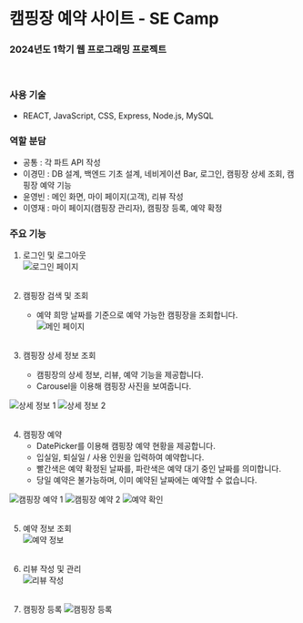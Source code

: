 # 캠핑장 예약 사이트 - SE Camp  

### 2024년도 1학기 웹 프로그래밍 프로젝트
<br>

### 사용 기술
- REACT, JavaScript, CSS, Express, Node.js, MySQL

### 역할 분담
- 공통 : 각 파트 API 작성
- 이경민 : DB 설계, 백엔드 기초 설계, 네비게이션 Bar, 로그인, 캠핑장 상세 조회, 캠핑장 예약 기능
- 윤영빈 : 메인 화면, 마이 페이지(고객), 리뷰 작성
- 이영재 : 마이 페이지(캠핑장 관리자), 캠핑장 등록, 예약 확정


### 주요 기능
1. 로그인 및 로그아웃  
<image src= "https://github.com/user-attachments/assets/8f04a729-fbc8-49f9-882c-4be27eaa0f6f" alt="로그인 페이지"><br><br>  


2. 캠핑장 검색 및 조회  
   - 예약 희망 날짜를 기준으로 예약 가능한 캠핑장을 조회합니다.  
<image src= "https://github.com/user-attachments/assets/0f8b59f8-0dff-4315-b272-286f5c0a90ff" alt="메인 페이지"><br><br>  


3. 캠핑장 상세 정보 조회
   - 캠핑장의 상세 정보, 리뷰, 예약 기능을 제공합니다.
   - Carousel을 이용해 캠핑장 사진을 보여줍니다.  
<image src= "https://github.com/user-attachments/assets/2b79c8b0-0e3a-4c45-b551-eb8cee48909b" alt = "상세 정보 1">  
<image src= "https://github.com/user-attachments/assets/5eb6ea82-60af-4a09-9c1d-a303034f8792" alt = "상세 정보 2"><br><br>  


4. 캠핑장 예약
   - DatePicker를 이용해 캠핑장 예약 현황을 제공합니다.
   - 입실일, 퇴실일 / 사용 인원을 입력하여 예약합니다.
   - 빨간색은 예약 확정된 날짜를, 파란색은 예약 대기 중인 날짜를 의미합니다.
   - 당일 예약은 불가능하며, 이미 예약된 날짜에는 예약할 수 없습니다.  
<image src= "https://github.com/user-attachments/assets/ce26224b-8dab-4cb9-add8-39d25c139605" alt = "캠핑장 예약 1">
<image src= "https://github.com/user-attachments/assets/0ff92de0-2f7a-4046-b1b9-5a99265534df" alt = "캠핑장 예약 2">
<image src= "https://github.com/user-attachments/assets/c1ae195e-e5c2-41fe-b490-12289a9e18a9" alt = "예약 확인"><br><br>  


5. 예약 정보 조회  
<image src= "https://github.com/user-attachments/assets/d233890a-d146-4e94-b996-bd8441e06a1c" alt = "예약 정보"><br><br>  

6. 리뷰 작성 및 관리  
<image src= "https://github.com/user-attachments/assets/287b41ab-ad28-498c-ba28-8306a2e0ca75" alt = "리뷰 작성"><br><br>

7. 캠핑장 등록
<image src="https://github.com/user-attachments/assets/727a6a39-a910-471d-a4ee-ff45ae2cb48f" alt = "캠핑장 등록"><br><br>
